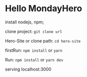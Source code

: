 # Hello MondayHero

install nodejs, npm;

clone project: 
`git clone url`

Hero-Site or clone path:
`cd hero-site`

firstRun: 
`npm install` 
or 
`yarn`

Run: 
`npm install`
or
`yarn dev`

serving localhost:3000